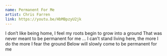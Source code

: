 ```yaml
---
name: Permanent For Me
artist: Chris Farren
link: https://youtu.be/HbMBpzyU2jk
---
```


I don’t like being home, I feel my roots begin to grow into a ground
That was never meant to be permanent for me
...
I can’t stand living here, the more I do the more I fear the ground
Below will slowly come to be permanent for me
